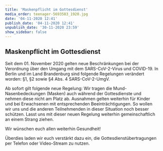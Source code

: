 ```yaml
---
title: 'Maskenpflicht im Gottesdienst'
media_order: teenager-5693583_1920.jpg
date: '04-11-2020 12:41'
publish_date: '04-11-2020 12:41'
unpublish_date: '30-11-2020 23:59'
show_sidebar: false
---
```


## Maskenpflicht im Gottesdienst
Seit dem 01. November 2020 gelten neue Beschränkungen bei der Verordnung über den Umgang mit dem SARS-CoV-2-Virus
und COVID-19. In Berlin und im Land Brandenburg sind folgende Regelungen verändert worden:  §1, §2 sowie §4 Abs. 4 SARS-CoV-2-UmgV.

Ab sofort gilt folgende neue Regelung: Wir tragen die Mund-Nasenbedeckungen (Masken) auch während der Gottesdienste und nehmen diese nicht am Platz ab. Ausnahmen gelten weiterhin für Kinder und bei Erwachsenen mit entsprechenden Beeinträchtigungen. So wollen wir uns und die anderen Teilnehmenden in dieser Situation noch besser schützen. Lasst uns mit dieser neuen Regelung weiterhin gemeinschaftlich an einem Strang ziehen.
 
Wir wünschen euch allen weiterhin Gesundheit!
 
Überdies laden wir euch verstärkt dazu ein, die Gottesdienstübertragungen per Telefon oder Video-Stream zu nutzen.